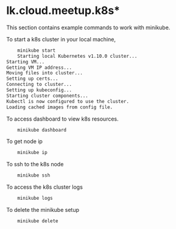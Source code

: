 # lk.cloud.meetup.k8s*

This section contains example commands to work with minikube.

To start a k8s cluster in your local machine, 
```bash
	minikube start
	Starting local Kubernetes v1.10.0 cluster...
Starting VM...
Getting VM IP address...
Moving files into cluster...
Setting up certs...
Connecting to cluster...
Setting up kubeconfig...
Starting cluster components...
Kubectl is now configured to use the cluster.
Loading cached images from config file.
```
To access dashboard to view k8s resources.
```bash
	minikube dashboard	
```
To get node ip 
```bash
	minikube ip	
``` 
To ssh to the k8s node 
```bash
	minikube ssh 
```
To access the k8s cluster logs 
```bash
	minikube logs	
```
To delete the minikube setup
```bash
	minikube delete
```
